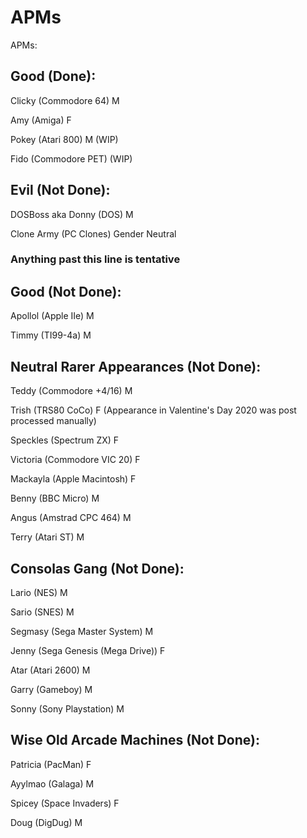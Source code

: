 # APMs

APMs:

## Good (Done):

Clicky (Commodore 64) M

Amy (Amiga) F

Pokey (Atari 800) M (WIP)

Fido (Commodore PET) (WIP)

## Evil (Not Done):

DOSBoss aka Donny (DOS) M

Clone Army (PC Clones) Gender Neutral

### Anything past this line is tentative

## Good (Not Done):

Apollol (Apple IIe) M

Timmy (TI99-4a) M

## Neutral Rarer Appearances (Not Done):

Teddy (Commodore +4/16) M

Trish (TRS80 CoCo) F (Appearance in Valentine's Day 2020 was post processed manually)

Speckles (Spectrum ZX) F

Victoria (Commodore VIC 20) F

Mackayla (Apple Macintosh) F

Benny (BBC Micro) M

Angus (Amstrad CPC 464) M

Terry (Atari ST) M

## Consolas Gang (Not Done):

Lario (NES) M

Sario (SNES) M

Segmasy (Sega Master System) M

Jenny (Sega Genesis (Mega Drive)) F

Atar (Atari 2600) M

Garry (Gameboy) M

Sonny (Sony Playstation) M

## Wise Old Arcade Machines (Not Done):

Patricia (PacMan) F

Ayylmao (Galaga) M

Spicey (Space Invaders) F

Doug (DigDug) M
